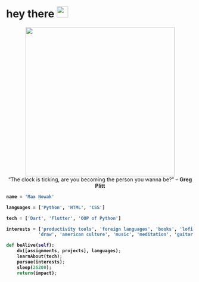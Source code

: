 <h1>
  hey there
  <img src="https://media.giphy.com/media/hvRJCLFzcasrR4ia7z/giphy.gif" width="30px"/>
</h1>
<div id="header" align="center">
  <img src='https://media2.giphy.com/media/hufkeVydPvZZl1nyVS/giphy.gif?cid=ecf05e477447c00dc506818360e3354ae90962aa6f41a862&rid=giphy.gif&ct=g' width="400x1"/>
</div>

<div id="header" align="center">
“The clock is ticking, are you becoming the person you wanna be?” – <b>Greg Plitt
</div> 

``` python
name = 'Max Nowak'

languages = ['Python', 'HTML', 'CSS']

tech = ['Dart', 'Flutter', 'OOP of Python']

interests = ['productivity tools', 'foreign languages', 'books', 'lofi',
            'draw', 'american culture', 'music', 'meditation', 'guitar']

def beAlive(self):
    do([assignments, projects], languages);
    learnAbout(tech);
    pursue(interests);
    sleep(25200);
    return(impact);
```


